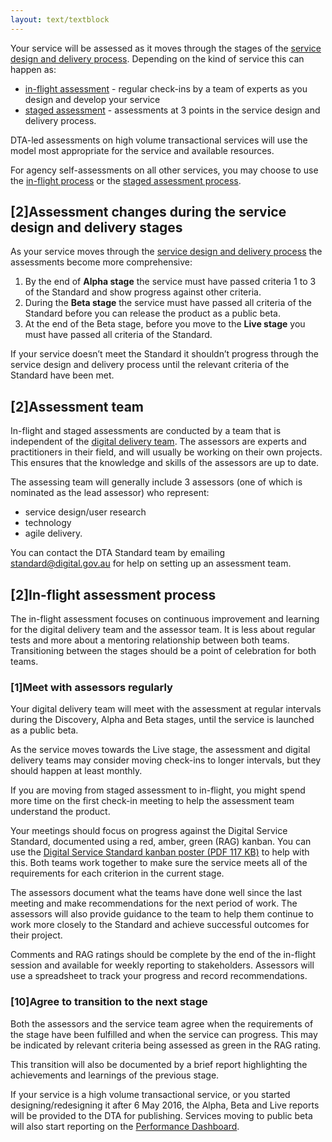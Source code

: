 ```yaml
---
layout: text/textblock
---
```


Your service will be assessed as it moves through the stages of the [service design and delivery process](/service-design-delivery-process/). Depending on the kind of service this can happen as:

* [in-flight assessment](#in-flight-assessment-process) - regular check-ins by a team of experts as you design and develop your service  
* [staged assessment]() - assessments at 3 points in the service design and delivery process.

DTA-led assessments on high volume transactional services will use the model most appropriate for the service and available resources.

For agency self-assessments on all other services, you may choose to use the [in-flight process]() or the [staged assessment process](standard/inflight-check-in-spreadsheet).

## [2]Assessment changes during the service design and delivery stages

As your service moves through the [service design and delivery process](/service-design-delivery-process/) the assessments become more comprehensive:

1. By the end of **Alpha stage** the service must have passed criteria 1 to 3 of the Standard and show progress against other criteria.
2. During the **Beta stage** the service must have passed all criteria of the Standard before you can release the product as a public beta.
3. At the end of the Beta stage, before you move to the **Live stage** you must have passed all criteria of the Standard.

If your service doesn’t meet the Standard it shouldn’t progress through the service design and delivery process until the relevant criteria of the Standard have been met.

## [2]Assessment team

In-flight and staged assessments are conducted by a team that is independent of the [digital delivery team](/starting-team/roles/). The assessors are experts and practitioners in their field, and will usually be working on their own projects. This ensures that the knowledge and skills of the assessors are up to date.

The assessing team will generally include 3 assessors (one of which is nominated as the lead assessor) who represent:

* service design/user research
* technology
* agile delivery.

You can contact the DTA Standard team by emailing <standard@digital.gov.au> for help on setting up an assessment team.

## [2]In-flight assessment process

The in-flight assessment focuses on continuous improvement and learning for the digital delivery team and the assessor team. It is less about regular tests and more about a mentoring relationship between both teams. Transitioning between the stages should be a point of celebration for both teams.

### [1]Meet with assessors regularly

Your digital delivery team will meet with the assessment at regular intervals during the Discovery, Alpha and Beta stages, until the service is launched as a public beta.

As the service moves towards the Live stage, the assessment and digital delivery teams may consider moving check-ins to longer intervals, but they should happen at least monthly.

If you are moving from staged assessment to in-flight, you might spend more time on the first check-in meeting to help the assessment team understand the product.

Your meetings should focus on progress against the Digital Service Standard, documented using a red, amber, green (RAG) kanban. You can use the [Digital Service Standard kanban poster (PDF 117 KB)](/assets/files/standard/digital-service-standard-kanban-poster.pdf) to help with this. Both teams work together to make sure the service meets all of the requirements for each criterion in the current stage.

The assessors document what the teams have done well since the last meeting and make recommendations for the next period of work. The assessors will also provide guidance to the team to help them continue to work more closely to the Standard and achieve successful outcomes for their project.

Comments and RAG ratings should be complete by the end of the in-flight session and available for weekly reporting to stakeholders. Assessors will use a spreadsheet to track your progress and record recommendations.

### [10]Agree to transition to the next stage

Both the assessors and the service team agree when the requirements of the stage have been fulfilled and when the service can progress. This may be indicated by relevant criteria being assessed as green in the RAG rating.

This transition will also be documented by a brief report highlighting the achievements and learnings of the previous stage.

If your service is a high volume transactional service, or you started designing/redesigning it after 6 May 2016, the Alpha, Beta and Live reports will be provided to the DTA for publishing. Services moving to public beta will also start reporting on the [Performance Dashboard](https://www.dta.gov.au/what-we-do/platforms/performance/).
